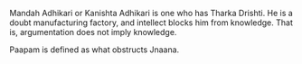 Mandah Adhikari or Kanishta Adhikari is one who has Tharka Drishti. He is a doubt manufacturing factory, and intellect blocks him from knowledge. That is, argumentation does not imply knowledge.

Paapam is defined as what obstructs Jnaana.
